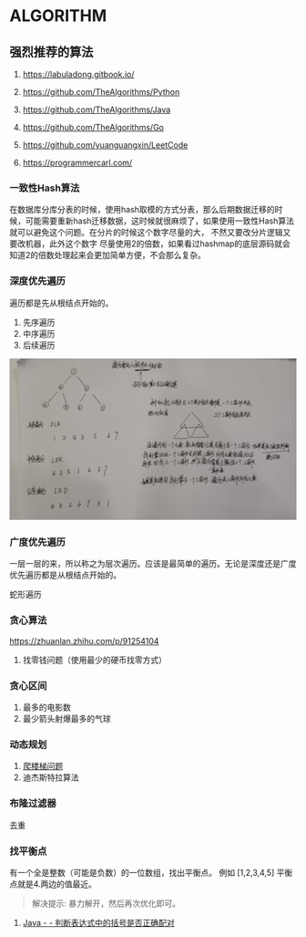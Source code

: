 # ALGORITHM

## 强烈推荐的算法

1. https://labuladong.gitbook.io/

1. https://github.com/TheAlgorithms/Python
1. https://github.com/TheAlgorithms/Java
1. https://github.com/TheAlgorithms/Go
1. https://github.com/yuanguangxin/LeetCode
1. https://programmercarl.com/

### 一致性Hash算法

在数据库分库分表的时候，使用hash取模的方式分表，那么后期数据迁移的时候，可能需要重新hash迁移数据，这时候就很麻烦了，如果使用一致性Hash算法就可以避免这个问题。在分片的时候这个数字尽量的大， 不然又要改分片逻辑又要改机器，此外这个数字
尽量使用2的倍数，如果看过hashmap的底层源码就会知道2的倍数处理起来会更加简单方便，不会那么复杂。

### 深度优先遍历

遍历都是先从根结点开始的。

1. 先序遍历
2. 中序遍历
3. 后续遍历

![](./img/DepthFirstTraversal.jpg)

### 广度优先遍历

一层一层的来，所以称之为层次遍历。应该是最简单的遍历。无论是深度还是广度优先遍历都是从根结点开始的。



蛇形遍历

### 贪心算法

https://zhuanlan.zhihu.com/p/91254104

1. 找零钱问题（使用最少的硬币找零方式）

### 贪心区间

1. 最多的电影数
1. 最少箭头射爆最多的气球

### 动态规划

1. [爬楼梯问题](https://docs.qq.com/doc/DSEFEUEdYSHJVcG1t)
2. 迪杰斯特拉算法


### 布隆过滤器

去重

### 找平衡点

有一个全是整数（可能是负数）的一位数组，找出平衡点。
例如 [1,2,3,4,5] 平衡点就是4.两边的值最近。

> 解决提示: 暴力解开，然后再次优化即可。


1. [Java - - 判断表达式中的括号是否正确配对](https://blog.csdn.net/u011033906/article/details/53856692)